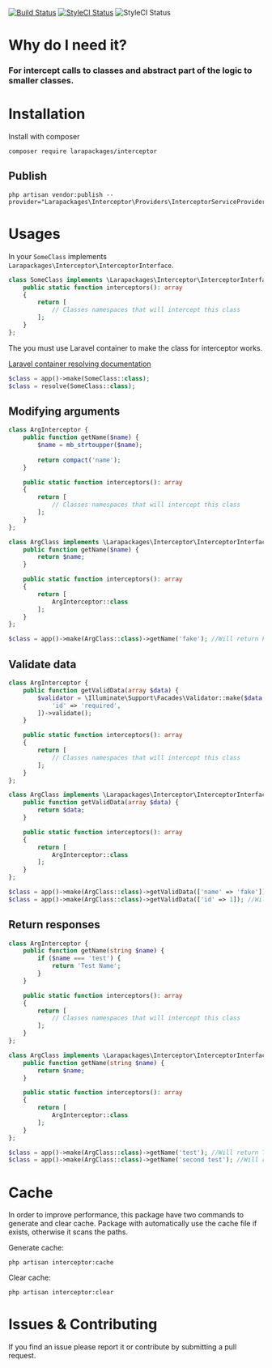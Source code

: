 [![Build Status](https://circleci.com/gh/larapackages/interceptor.svg?style=shield)](https://circleci.com/gh/larapackages/interceptor)
[![StyleCI Status](https://github.styleci.io/repos/260661140/shield)](https://github.styleci.io/repos/260661140)
![StyleCI Status](https://img.shields.io/packagist/dt/larapackages/interceptor)

# Why do I need it?
### For intercept calls to classes and abstract part of the logic to smaller classes.

# Installation
Install with composer
~~~
composer require larapackages/interceptor
~~~

## Publish
~~~
php artisan vendor:publish --provider="Larapackages\Interceptor\Providers\InterceptorServiceProvider"
~~~

# Usages

In your `SomeClass` implements `Larapackages\Interceptor\InterceptorInterface`.
```php
class SomeClass implements \Larapackages\Interceptor\InterceptorInterface {
    public static function interceptors(): array
    {
        return [
            // Classes namespaces that will intercept this class
        ];
    }
};
```

The you must use Laravel container to make the class for interceptor works.

[Laravel container resolving documentation](https://laravel.com/docs/7.x/container#resolving)

```php
$class = app()->make(SomeClass::class);
$class = resolve(SomeClass::class);
```

## Modifying arguments

```php
class ArgInterceptor {
    public function getName($name) {
        $name = mb_strtoupper($name);
        
        return compact('name');
    }

    public static function interceptors(): array
    {
        return [
            // Classes namespaces that will intercept this class
        ];
    }
};

class ArgClass implements \Larapackages\Interceptor\InterceptorInterface {
    public function getName($name) {
        return $name;
    }

    public static function interceptors(): array
    {
        return [
            ArgInterceptor::class
        ];
    }
};

$class = app()->make(ArgClass::class)->getName('fake'); //Will return Fake
```

## Validate data

```php
class ArgInterceptor {
    public function getValidData(array $data) {
        $validator = \Illuminate\Support\Facades\Validator::make($data, [
            'id' => 'required',
        ])->validate();
    }

    public static function interceptors(): array
    {
        return [
            // Classes namespaces that will intercept this class
        ];
    }
};

class ArgClass implements \Larapackages\Interceptor\InterceptorInterface {
    public function getValidData(array $data) {
        return $data;
    }

    public static function interceptors(): array
    {
        return [
            ArgInterceptor::class
        ];
    }
};

$class = app()->make(ArgClass::class)->getValidData(['name' => 'fake']); //Will throw a validation exception
$class = app()->make(ArgClass::class)->getValidData(['id' => 1]); //Will return ['id' => 1]
```

## Return responses

```php
class ArgInterceptor {
    public function getName(string $name) {
        if ($name === 'test') {
            return 'Test Name';
        }
    }

    public static function interceptors(): array
    {
        return [
            // Classes namespaces that will intercept this class
        ];
    }
};

class ArgClass implements \Larapackages\Interceptor\InterceptorInterface {
    public function getName(string $name) {
        return $name;
    }

    public static function interceptors(): array
    {
        return [
            ArgInterceptor::class
        ];
    }
};

$class = app()->make(ArgClass::class)->getName('test'); //Will return Test Name
$class = app()->make(ArgClass::class)->getName('second test'); //Will return second test
```

# Cache
In order to improve performance, this package have two commands to generate and clear cache.
Package with automatically use the cache file if exists, otherwise it scans the paths.

Generate cache:
~~~
php artisan interceptor:cache
~~~

Clear cache:
~~~
php artisan interceptor:clear
~~~

# Issues & Contributing
If you find an issue please report it or contribute by submitting a pull request. 